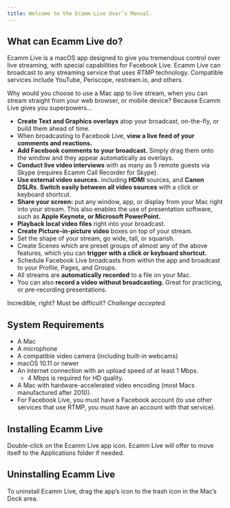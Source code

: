 ```yaml
---
title: Welcome to the Ecamm Live User’s Manual.
---
```


## What can Ecamm Live do?

Ecamm Live is a macOS app designed to give you tremendous control over live streaming, with special capabilities for Facebook Live. Ecamm Live can broadcast to any streaming service that uses *RTMP* technology. Compatible services include YouTube, Periscope, restream.io, and others.

Why would you choose to use a Mac app to live stream, when you can stream straight from your web browser, or mobile device? Because Ecamm Live gives you superpowers…
* **Create Text and Graphics overlays** atop your broadcast, on-the-fly, or build them ahead of time.
* When broadcasting to Facebook Live, **view a live feed of your comments and reactions.** 
* **Add Facebook comments to your broadcast.** Simply drag them onto the window and they appear automatically as overlays.
* **Conduct live video interviews** with as many as 5 remote guests via Skype (requires Ecamm Call Recorder for Skype).
* **Use external video sources.** including **HDMI** sources, and **Canon DSLRs**. **Switch easily between all video sources** with a click or keyboard shortcut.
* **Share your screen:** put any window, app, or display from your Mac right into your stream. This also enables the use of presentation software, such as **Apple Keynote, or Microsoft PowerPoint.**
* **Playback local video files** right into your broadcast.
* **Create Picture-in-picture video** boxes on top of your stream.
* Set the shape of your stream, go wide, tall, or squarish.
* Create Scenes which are preset groups of almost any of the above features, which you can **trigger with a click or keyboard shortcut.**
* Schedule Facebook Live broadcasts from within the app and broadcast to your Profile, Pages, and Groups.
* All streams are **automatically recorded** to a file on your Mac.
* You can also **record a video without broadcasting.** Great for practicing, or pre-recording presentations.
  
Incredible, right? Must be difficult? *Challenge accepted.*

## System Requirements

* A Mac 
* A microphone
* A compatible video camera (including built-in webcams)
* macOS 10.11 or newer
* An internet connection with an upload speed of at least 1 Mbps.
  * 4 Mbps is required for HD quality.
* A Mac with hardware-accelerated video encoding (most Macs manufactured after 2010).
* For Facebook Live, you must have a Facebook account (to use other services that use RTMP, you must have an account with that service).

## Installing Ecamm Live

Double-click on the Ecamm Live app icon. Ecamm Live will offer to move itself to the Applications folder if needed.

## Uninstalling Ecamm Live

To uninstall Ecamm Live, drag the app’s icon to the trash icon in the Mac’s Dock area.